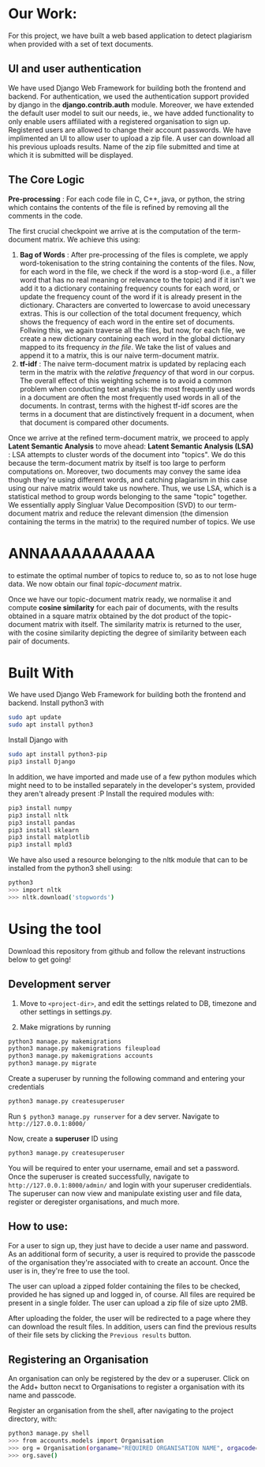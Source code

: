 # Our Work:

For this project, we have built a web based application to detect plagiarism when provided with a set of text documents.

## UI and user authentication

We have used Django Web Framework for building both the frontend and backend. For authentication, we used the authentication support provided by django in the __django.contrib.auth__ module. Moreover, we have extended the default user model to suit our needs, ie., we have added functionality to only enable users affiliated with a registered organisation to sign up. Registered users are allowed to change their account passwords. We have implimented an UI to allow user to upload a zip file. A user can download all his previous uploads results. Name of the zip file submitted and time at which it is submitted will be displayed.

## The Core Logic

__Pre-processing__ : For each code file in C, C++, java, or python, the string which contains the contents of the file is refined by removing all the comments in the code. 

The first crucial checkpoint we arrive at is the computation of the term-document matrix. We achieve this using:
1. __Bag of Words__ : After pre-processing of the files is complete, we apply word-tokenisation to the string containing the contents of the files. Now, for each word in the file, we check if the word is a stop-word (i.e., a filler word that has no real meaning or relevance to the topic) and if it isn't we add it to a dictionary containing frequency counts for each word, or update the frequency count of the word if it is already present in the dictionary. Characters are converted to lowercase to avoid unecessary extras. This is our collection of the total document frequency, which shows the frequency of each word in the entire set of documents.
Follwing this, we again traverse all the files, but now, for each file, we create a new dictionary containing each word in the global dictionary mapped to its frequency *in the file*. We take the list of values and append it to a matrix, this is our naive term-document matrix. 
2. __tf-idf__ : The naive term-document matrix is updated by replacing each term in the matrix with the *relative frequency* of that word in our corpus.  The overall effect of this weighting scheme is to avoid a common problem when conducting text analysis: the most frequently used words in a document are often the most frequently used words in all of the documents. In contrast, terms with the highest tf-idf scores are the terms in a document that are distinctively frequent in a document, when that document is compared other documents.

Once we arrive at the refined term-document matrix, we proceed to apply __Latent Semantic Analysis__ to move ahead:
__Latent Semantic Analysis (LSA)__ : LSA attempts to cluster words of the document into "topics". We do this because the term-document matrix by itself is too large to perform computations on. Moreover, two documents may convey the same idea though they're using different words, and catching plagiarism in this case using our naive matrix would take us nowhere. Thus, we use LSA, which is a statistical method to group words belonging to the same "topic" together. We essentially apply Singluar Value Decomposition (SVD) to our term-document matrix and reduce the relevant dimension (the dimension containing the terms in the matrix) to the required number of topics. We use
# ANNAAAAAAAAAAA
to estimate the optimal number of topics to reduce to, so as to not lose huge data. We now obtain our final *topic-document* matrix.

Once we have our topic-document matrix ready, we normalise it and compute __cosine similarity__ for each pair of documents, with the results obtained in a square matrix obtained by the dot product of the topic-document matrix with itself. The similarity matrix is returned to the user, with the cosine similarity depicting the degree of similarity between each pair of documents.

# Built With
We have used Django Web Framework for building both the frontend and backend.
Install python3 with
```sh
sudo apt update
sudo apt install python3
```
Install Django with
```sh
sudo apt install python3-pip
pip3 install Django
```
In addition, we have imported and made use of a few python modules which might need to to be installed separately in the developer's system, provided they aren't already present :P
Install the required modules with:
```sh
pip3 install numpy
pip3 install nltk
pip3 install pandas
pip3 install sklearn
pip3 install matplotlib
pip3 install mpld3
```
We have also used a resource belonging to the nltk module that can to be installed from the python3 shell using:
```sh
python3
>>> import nltk
>>> nltk.download('stopwords')
```
# Using the tool

Download this repository from github and follow the relevant instructions below to get going!

## Development server
1. Move to ```<project-dir>```, and edit the settings related to DB, timezone and other settings in settings.py.

2. Make migrations by running 
```sh
python3 manage.py makemigrations
python3 manage.py makemigrations fileupload
python3 manage.py makemigrations accounts 
python3 manage.py migrate
```

Create a superuser by running the following command and entering your credentials
```sh
python3 manage.py createsuperuser
```

Run ```$ python3 manage.py runserver``` for a dev server. Navigate to ```http://127.0.0.1:8000/```

Now, create a **superuser** ID using
```sh
python3 manage.py createsuperuser
```
You will be required to enter your username, email and set a password. Once the superuser is created successfully, navigate to ```http://127.0.0.1:8000/admin/``` and login with your superuser credidentials. The superuser can now view and manipulate existing user and file data, register or deregister organisations, and much more.


## How to use:

For a user to sign up, they just have to decide a user name and password. As an additional form of security, a user is required to provide the passcode of the organisation they're associated with to create an account.
Once the user is in, they're free to use the tool.

The user can upload a zipped folder containing the files to be checked, provided he has signed up and logged in, of course. All files are required be present in a single folder. The user can upload a zip file of size upto 2MB. 

After uploading the folder, the user will be redirected to a page where they can download the result files. In addition, users can find the previous results of their file sets by clicking the ```Previous results``` button. 

## Registering an Organisation 
An organisation can only be registered by the dev or a superuser. Click on the Add+ button necxt to Organisations to register a organisation with its name and passcode.

Register an organisation from the shell, after navigating to the project directory, with:

```sh
python3 manage.py shell
>>> from accounts.models import Organisation
>>> org = Organisation(organame="REQUIRED ORGANISATION NAME", orgacode="REQUIRED ORGANISATION CODE")
>>> org.save()
```

